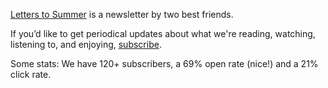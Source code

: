 [Letters to Summer](https://letterstosummer.substack.com/welcome) is a newsletter by two best friends.

If you’d like to get periodical updates about what we're reading, watching, listening to, and enjoying, [subscribe](https://letterstosummer.substack.com/welcome).

Some stats: We have 120+ subscribers, a 69% open rate (nice!) and a 21% click rate.
